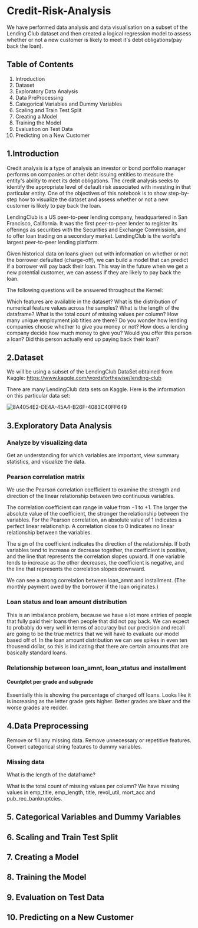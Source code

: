 # Credit-Risk-Analysis
We have performed data analysis and data visualisation on a subset of the Lending Club dataset and then created a logical regression model to  assess whether or not a new customer is likely to meet it's debt obligations(pay back the loan).

## Table of Contents
1. Introduction
2. Dataset
3. Exploratory Data Analysis
4. Data PreProcessing
5. Categorical Variables and Dummy Variables
6. Scaling and Train Test Split
7. Creating a Model
8. Training the Model
9. Evaluation on Test Data
10. Predicting on a New Customer

## 1.Introduction
Credit analysis is a type of analysis an investor or bond portfolio manager performs on companies or other debt issuing entities to measure the entity's ability to meet its debt obligations. The credit analysis seeks to identify the appropriate level of default risk associated with investing in that particular entity.
One of the objectives of this notebook is to show step-by-step how to visualize the dataset and assess whether or not a new customer is likely to pay back the loan.

LendingClub is a US peer-to-peer lending company, headquartered in San Francisco, California. It was the first peer-to-peer lender to register its offerings as securities with the Securities and Exchange Commission, and to offer loan trading on a secondary market. LendingClub is the world's largest peer-to-peer lending platform.

Given historical data on loans given out with information on whether or not the borrower defaulted (charge-off), we can build a model that can predict if a borrower will pay back their loan. This way in the future when we get a new potential customer, we can assess if they are likely to pay back the loan.

The following questions will be answered throughout the Kernel:

Which features are available in the dataset?
What is the distribution of numerical feature values across the samples?
What is the length of the dataframe?
What is the total count of missing values per column?
How many unique employment job titles are there?
Do you wonder how lending companies choose whether to give you money or not?
How does a lending company decide how much money to give you?
Would you offer this person a loan?
Did this person actually end up paying back their loan?

## 2.Dataset

We will be using a subset of the LendingClub DataSet obtained from Kaggle: https://www.kaggle.com/wordsforthewise/lending-club

There are many LendingClub data sets on Kaggle. Here is the information on this particular data set:

![8A4054E2-DE4A-45A4-B26F-4083C40FF649](https://user-images.githubusercontent.com/92293353/138538643-ef9fb9c3-dd8d-4a78-a6df-4f89c739cdf2.jpeg)

## 3.Exploratory Data Analysis

### Analyze by visualizing data
Get an understanding for which variables are important, view summary statistics, and visualize the data.

### Pearson correlation matrix
We use the Pearson correlation coefficient to examine the strength and direction of the linear relationship between two continuous variables.

The correlation coefficient can range in value from −1 to +1. The larger the absolute value of the coefficient, the stronger the relationship between the variables. For the Pearson correlation, an absolute value of 1 indicates a perfect linear relationship. A correlation close to 0 indicates no linear relationship between the variables.

The sign of the coefficient indicates the direction of the relationship. If both variables tend to increase or decrease together, the coefficient is positive, and the line that represents the correlation slopes upward. If one variable tends to increase as the other decreases, the coefficient is negative, and the line that represents the correlation slopes downward.

We can see a strong correlation between loan_amnt and installment. (The monthly payment owed by the borrower if the loan originates.)

### Loan status and loan amount distribution
This is an imbalance problem, because we have a lot more entries of people that fully paid their loans then people that did not pay back.
We can expect to probably do very well in terms of accuracy but our precision and recall are going to be the true metrics that we will have to evaluate our model based off of.
In the loan amount distribution we can see spikes in even ten thousend dollar, so this is indicating that there are certain amounts that are basically standard loans.

### Relationship between loan_amnt, loan_status and installment

#### Countplot per grade and subgrade
Essentially this is showing the percentage of charged off loans.
Looks like it is increasing as the letter grade gets higher.
Better grades are bluer and the worse grades are redder.

## 4.Data Preprocessing
Remove or fill any missing data. Remove unnecessary or repetitive features. Convert categorical string features to dummy variables.

### Missing data
What is the length of the dataframe?

What is the total count of missing values per column?
We have missing values in emp_title, emp_length, title, revol_util, mort_acc and pub_rec_bankruptcies.

## 5. Categorical Variables and Dummy Variables

## 6. Scaling and Train Test Split

## 7. Creating a Model

## 8. Training the Model

## 9. Evaluation on Test Data

## 10. Predicting on a New Customer

